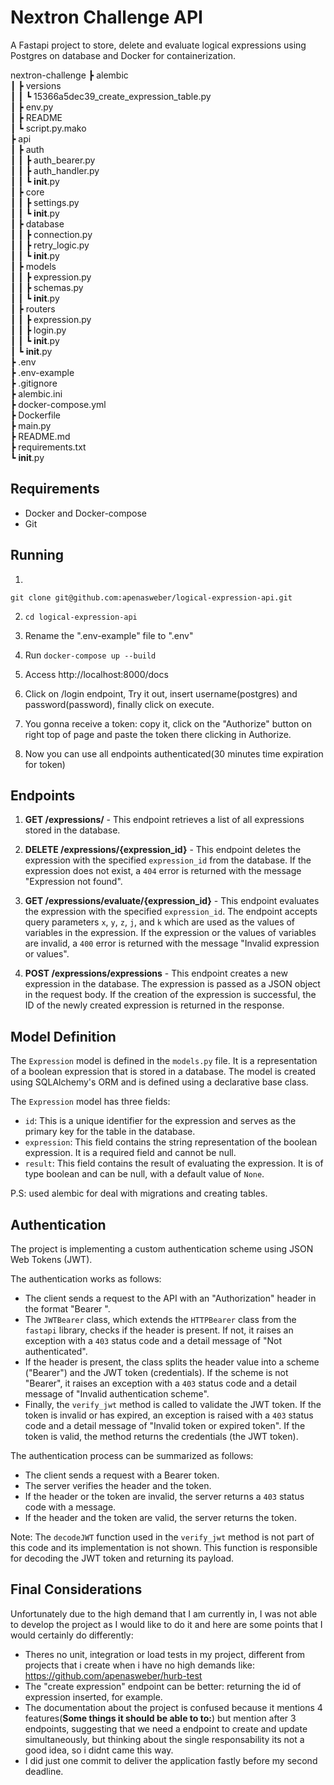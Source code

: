 # Nextron Challenge API
A Fastapi project to store, delete and evaluate logical expressions using Postgres on database and Docker for containerization.

nextron-challenge
┣ alembic  
 ┃ ┣ versions  
 ┃ ┃ ┗ 15366a5dec39_create_expression_table.py  
 ┃ ┣ env.py  
 ┃ ┣ README  
 ┃ ┗ script.py.mako  
 ┣ api  
 ┃ ┣ auth  
 ┃ ┃ ┣ auth_bearer.py  
 ┃ ┃ ┣ auth_handler.py  
 ┃ ┃ ┗ __init__.py  
 ┃ ┣ core  
 ┃ ┃ ┣ settings.py  
 ┃ ┃ ┗ __init__.py  
 ┃ ┣ database  
 ┃ ┃ ┣ connection.py  
 ┃ ┃ ┣ retry_logic.py  
 ┃ ┃ ┗ __init__.py  
 ┃ ┣ models  
 ┃ ┃ ┣ expression.py  
 ┃ ┃ ┣ schemas.py  
 ┃ ┃ ┗ __init__.py  
 ┃ ┣ routers  
 ┃ ┃ ┣ expression.py  
 ┃ ┃ ┣ login.py  
 ┃ ┃ ┗ __init__.py  
 ┃ ┗ __init__.py  
 ┣ .env  
 ┣ .env-example  
 ┣ .gitignore  
 ┣ alembic.ini  
 ┣ docker-compose.yml  
 ┣ Dockerfile  
 ┣ main.py  
 ┣ README.md  
 ┣ requirements.txt  
 ┗ __init__.py

## Requirements

 - Docker and Docker-compose
 - Git

## Running
1.

`git clone git@github.com:apenasweber/logical-expression-api.git`

2. `cd logical-expression-api`

2. Rename the ".env-example" file to ".env"

3. Run
    `docker-compose up --build`

4. Access http://localhost:8000/docs
5. Click on /login endpoint, Try it out, insert username(postgres) and password(password), finally click on execute.
6. You gonna receive a token: copy it, click on the "Authorize" button on right top of page and paste the token there clicking in Authorize.
7. Now you can use all endpoints authenticated(30 minutes time expiration for token)

## Endpoints
1.  **GET /expressions/** - This endpoint retrieves a list of all expressions stored in the database.
    
2.  **DELETE /expressions/{expression_id}** - This endpoint deletes the expression with the specified `expression_id` from the database. If the expression does not exist, a `404` error is returned with the message "Expression not found".
    
3.  **GET /expressions/evaluate/{expression_id}** - This endpoint evaluates the expression with the specified `expression_id`. The endpoint accepts query parameters `x`, `y`, `z`, `j`, and `k` which are used as the values of variables in the expression. If the expression or the values of variables are invalid, a `400` error is returned with the message "Invalid expression or values".
    
4.  **POST /expressions/expressions** - This endpoint creates a new expression in the database. The expression is passed as a JSON object in the request body. If the creation of the expression is successful, the ID of the newly created expression is returned in the response.

## Model Definition

The `Expression` model is defined in the `models.py` file. It is a representation of a boolean expression that is stored in a database. The model is created using SQLAlchemy's ORM and is defined using a declarative base class.

The `Expression` model has three fields:

-   `id`: This is a unique identifier for the expression and serves as the primary key for the table in the database.
-   `expression`: This field contains the string representation of the boolean expression. It is a required field and cannot be null.
-   `result`: This field contains the result of evaluating the expression. It is of type boolean and can be null, with a default value of `None`.

P.S: used alembic for deal with migrations and creating tables.

## Authentication
The project is implementing a custom authentication scheme using JSON Web Tokens (JWT).

The authentication works as follows:

-   The client sends a request to the API with an "Authorization" header in the format "Bearer <JWT token>".
-   The `JWTBearer` class, which extends the `HTTPBearer` class from the `fastapi` library, checks if the header is present. If not, it raises an exception with a `403` status code and a detail message of "Not authenticated".
-   If the header is present, the class splits the header value into a scheme ("Bearer") and the JWT token (credentials). If the scheme is not "Bearer", it raises an exception with a `403` status code and a detail message of "Invalid authentication scheme".
-   Finally, the `verify_jwt` method is called to validate the JWT token. If the token is invalid or has expired, an exception is raised with a `403` status code and a detail message of "Invalid token or expired token". If the token is valid, the method returns the credentials (the JWT token).

The authentication process can be summarized as follows:

-   The client sends a request with a Bearer token.
-   The server verifies the header and the token.
-   If the header or the token are invalid, the server returns a `403` status code with a message.
-   If the header and the token are valid, the server returns the token.

Note: The `decodeJWT` function used in the `verify_jwt` method is not part of this code and its implementation is not shown. This function is responsible for decoding the JWT token and returning its payload.

## Final Considerations
Unfortunately due to the high demand that I am currently in, I was not able to develop the project as I would like to do it and here are some points that I would certainly do differently:

 - Theres no unit, integration or load tests in my project, different from projects that i create when i have no high demands like: https://github.com/apenasweber/hurb-test
 - The "create expression" endpoint can be better: returning the id of expression inserted, for example.
 - The documentation about the project is confused because it mentions 4 features(**Some things it should be able to to:**) but mention after 3 endpoints, suggesting that we need a endpoint to create and update simultaneously, but thinking about the single responsability its not a good idea, so i didnt came this way.
 - I did just one commit to deliver the application fastly before my second deadline.
